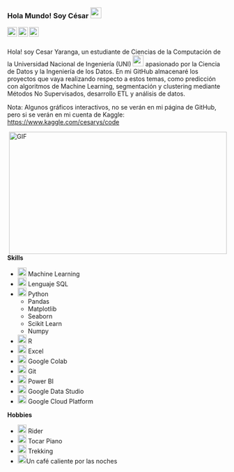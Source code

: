 ### Hola Mundo! Soy César  <img src="https://media.giphy.com/media/hvRJCLFzcasrR4ia7z/giphy.gif" width="25px">

<a href="https://github.com/cesar-yaranga">
  <img align="left" alt="Cesar GitHub" width="22px" src="https://camo.githubusercontent.com/b079fe922f00c4b86f1b724fbc2e8141c468794ce8adbc9b7456e5e1ad09c622/68747470733a2f2f6564656e742e6769746875622e696f2f537570657254696e7949636f6e732f696d616765732f7376672f6769746875622e737667" />
</a>

<a href="https://www.kaggle.com/cesarys/code">
  <img align="left" alt="Cesar Kaggle" width="22px" src="https://camo.githubusercontent.com/96313f84e4c257e753560f701e77c29697410d36bbd327294980f90451fcb1bc/68747470733a2f2f6564656e742e6769746875622e696f2f537570657254696e7949636f6e732f696d616765732f7376672f6b6167676c652e737667" />
</a>

<a href="https://www.linkedin.com/in/julio-cesar-yaranga-sante-aa9932179/">
  <img align="left" alt="Cesar LinkedIn" width="22px" src="https://camo.githubusercontent.com/c8a9c5b414cd812ad6a97a46c29af67239ddaeae08c41724ff7d945fb4c047e5/68747470733a2f2f6564656e742e6769746875622e696f2f537570657254696e7949636f6e732f696d616765732f7376672f6c696e6b6564696e2e737667" />
</a>

<br />
<br />

Hola! soy Cesar Yaranga, un estudiante de Ciencias de la Computación de la Universidad Nacional de Ingeniería (UNI)  <img src="https://upload.wikimedia.org/wikipedia/commons/thumb/f/f7/Uni-logo_transparente_granate.png/611px-Uni-logo_transparente_granate.png" width="25px"> apasionado por la Ciencia de Datos y la Ingeniería de los Datos. En mi GitHub almacenaré los proyectos que vaya realizando respecto a estos temas, como predicción con algoritmos de Machine Learning, segmentación y clustering mediante Métodos No Supervisados, desarrollo ETL y análisis de datos.

Nota: Algunos gráficos interactivos, no se verán en mi página de GitHub, pero si se verán en mi cuenta de Kaggle: https://www.kaggle.com/cesarys/code


  <img align="right" alt="GIF" src="https://static01.nyt.com/images/2018/10/19/business/19AIcover-illo/19AIcover-illo-jumbo-v5.gif" width="500" height="280" />

**Skills**  

- <code><img height="20" src="https://1.bp.blogspot.com/-PqVnfhKygxo/WoyKxgrMjXI/AAAAAAAAQ9E/3dnfbyMEXhop2qUnf2_ApLqgSLUYiWr9wCLcBGAs/s1600/NN.png"></code> Machine Learning
- <code><img height="20" src="https://s3.amazonaws.com/s3.timetoast.com/public/uploads/photo/15209372/image/8e0914bc4f363d17666b5a58c62263a4"></code> Lenguaje SQL
- <code><img height="20" src="https://github.com/abranhe/programming-languages-logos/blob/master/src/python/python_64x64.png"></code> Python
  - Pandas
  - Matplotlib
  - Seaborn
  - Scikit Learn
  - Numpy
- <code><img height="20" src="https://github.com/abranhe/programming-languages-logos/blob/master/src/r/r_64x64.png"></code> R
- <code><img height="20" src="https://edujammexico.files.wordpress.com/2013/02/excel2013icon.png?w=584"></code> Excel
- <code><img height="20" src="https://colab.research.google.com/img/colab_favicon.ico"></code> Google Colab
- <code><img height="20" src="https://jeanmazuelos.com/sites/default/files/styles/large/public/field/image/git_logo.png?itok=ZsP-3--g"></code> Git
- <code><img height="20" src="https://carlospesquera.com/wp-content/uploads/2020/05/social-default-image.png"></code> Power BI
- <code><img height="20" src="https://camo.githubusercontent.com/8610b73ca32a802ebdcb1236af9134e0ace3ed8d1977bb3910156500b03fc9c1/68747470733a2f2f63646e2e737667706f726e2e636f6d2f6c6f676f732f676f6f676c652d646174612d73747564696f2e737667"></code> Google Data Studio
- <code><img height="20" src="https://res-1.cloudinary.com/crunchbase-production/image/upload/c_lpad,h_256,w_256,f_auto,q_auto:eco/i6f25wkhuwvkcgg4jcux"></code> Google Cloud Platform

**Hobbies**

- <code><img height="20" src="https://static-s.aa-cdn.net/img/ios/1234516329/448aed252773244a665e43a4dc4547ae?v=1"></code> Rider
- <code><img height="20" src="https://i.pinimg.com/474x/3d/ca/e7/3dcae7ed2cb0607d32e3d52501feeb85.jpg"></code> Tocar Piano
- <code><img height="20" src="https://encrypted-tbn0.gstatic.com/images?q=tbn:ANd9GcSsTFzBZp_mFsGKBRnfqWkT5s9wFzQsWsplo1AyUyyaRNmnmTnbVBrHGy99mUq6aC9MmhU&usqp=CAU"></code> Trekking
- <code><img height="20" src="https://img.icons8.com/cotton/2x/cafe.png"></code>Un café caliente por las noches


